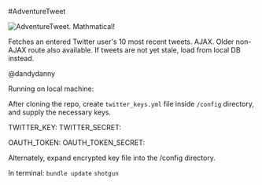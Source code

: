 #AdventureTweet

![AdventureTweet. Mathmatical!](http://i29.photobucket.com/albums/c259/dandydanny/DBC/adventuretweet_zpsef03170c.png)

Fetches an entered Twitter user's 10 most recent tweets.
AJAX. Older non-AJAX route also available.
If tweets are not yet stale, load from local DB instead.

@dandydanny

Running on local machine:

After cloning the repo, create `twitter_keys.yml` file inside `/config` directory, and supply the necessary keys.

TWITTER_KEY:
TWITTER_SECRET:

OAUTH_TOKEN:
OAUTH_TOKEN_SECRET:

Alternately, expand encrypted key file into the /config directory.

In terminal:
`bundle update`
`shotgun`
